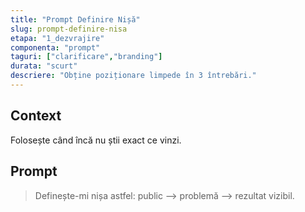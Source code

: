 ```yaml
---
title: "Prompt Definire Nișă"
slug: prompt-definire-nisa
etapa: "1_dezvrajire"
componenta: "prompt"
taguri: ["clarificare","branding"]
durata: "scurt"
descriere: "Obține poziționare limpede în 3 întrebări."
---
```


## Context  
Folosește când încă nu știi exact ce vinzi.

## Prompt  
> Definește-mi nișa astfel: public ⟶ problemă ⟶ rezultat vizibil.
